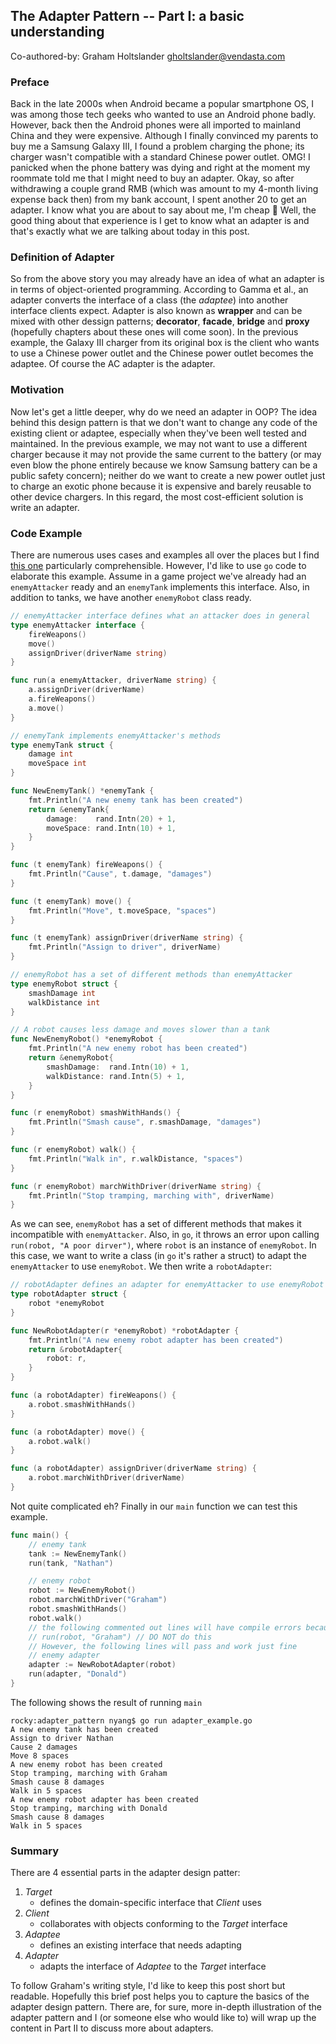 ## The Adapter Pattern -- Part I: a basic understanding

Co-authored-by: Graham Holtslander <gholtslander@vendasta.com>


### Preface

Back in the late 2000s when Android became a popular smartphone OS, I was among those tech geeks
who wanted to use an Android phone badly. However, back then the Android phones were all
imported to mainland China and they were expensive. Although I finally convinced my parents to buy me a Samsung
Galaxy III, I found a problem charging the phone; its charger wasn't compatible with a standard Chinese
power outlet. OMG! I panicked when the phone battery was dying and right at the moment my roommate told me that I might
need to buy an adapter. Okay, so after withdrawing a couple grand RMB
(which was amount to my 4-month living expense back then) from my bank account, I spent another
20 to get an adapter. I know what you are about to say about me, I'm cheap :facepalm:
Well, the good thing about that experience is I get to know what an adapter is and that's exactly what
we are talking about today in this post.


### Definition of Adapter

So from the above story you may already have an idea of what an adapter is in terms of object-oriented programming.
According to Gamma et al., an adapter converts the interface of a class (the *adaptee*) into another interface clients
expect. Adapter is also known as **wrapper** and can be mixed with other dessign patterns;
**decorator**, **facade**, **bridge** and **proxy** (hopefully chapters about these ones will come soon).
In the previous example, the Galaxy III charger from its original box is the client who wants to
use a Chinese power outlet and the Chinese power outlet becomes the adaptee.
Of course the AC adapter is the adapter.


### Motivation

Now let's get a little deeper, why do we need an adapter in OOP?
The idea behind this design pattern is that we don't want to change any code of the existing client or adaptee,
especially when they've been well tested and maintained. In the previous example, we may not want to use
a different charger because it may not provide the same current to the battery
(or may even blow the phone entirely because we know Samsung battery can be a public safety concern);
neither do we want to create
a new power outlet just to charge an exotic phone because it is expensive and barely reusable to other device chargers.
In this regard, the most cost-efficient solution is write an adapter.


### Code Example

There are numerous uses cases and examples all over the places but I find
[this one](https://www.youtube.com/watch?v=qG286LQM6BU)
particularly comprehensible. However, I'd like to use `go` code to elaborate this example.
Assume in a game project we've already had an `enemyAttacker` ready and an `enemyTank` implements
this interface. Also, in addition to tanks, we have another `enemyRobot` class ready.

```go
// enemyAttacker interface defines what an attacker does in general
type enemyAttacker interface {
	fireWeapons()
	move()
	assignDriver(driverName string)
}

func run(a enemyAttacker, driverName string) {
	a.assignDriver(driverName)
	a.fireWeapons()
	a.move()
}
```

```go
// enemyTank implements enemyAttacker's methods
type enemyTank struct {
	damage int
	moveSpace int
}

func NewEnemyTank() *enemyTank {
	fmt.Println("A new enemy tank has been created")
	return &enemyTank{
		damage:    rand.Intn(20) + 1,
		moveSpace: rand.Intn(10) + 1,
	}
}

func (t enemyTank) fireWeapons() {
	fmt.Println("Cause", t.damage, "damages")
}

func (t enemyTank) move() {
	fmt.Println("Move", t.moveSpace, "spaces")
}

func (t enemyTank) assignDriver(driverName string) {
	fmt.Println("Assign to driver", driverName)
}
```

```go
// enemyRobot has a set of different methods than enemyAttacker
type enemyRobot struct {
	smashDamage int
	walkDistance int
}

// A robot causes less damage and moves slower than a tank
func NewEnemyRobot() *enemyRobot {
	fmt.Println("A new enemy robot has been created")
	return &enemyRobot{
		smashDamage:  rand.Intn(10) + 1,
		walkDistance: rand.Intn(5) + 1,
	}
}

func (r enemyRobot) smashWithHands() {
	fmt.Println("Smash cause", r.smashDamage, "damages")
}

func (r enemyRobot) walk() {
	fmt.Println("Walk in", r.walkDistance, "spaces")
}

func (r enemyRobot) marchWithDriver(driverName string) {
	fmt.Println("Stop tramping, marching with", driverName)
}
```

As we can see, `enemyRobot` has a set of different methods that makes it incompatible with `enemyAttacker`.
Also, in `go`, it throws an error upon calling
`run(robot, "A poor dirver")`, where `robot` is an instance of `enemyRobot`. In this case,
we want to write a class (in `go` it's rather a struct) to adapt the `enemyAttacker` to use `enemyRobot`.
We then write a `robotAdapter`:

```go
// robotAdapter defines an adapter for enemyAttacker to use enemyRobot
type robotAdapter struct {
	robot *enemyRobot
}

func NewRobotAdapter(r *enemyRobot) *robotAdapter {
	fmt.Println("A new enemy robot adapter has been created")
	return &robotAdapter{
		robot: r,
	}
}

func (a robotAdapter) fireWeapons() {
	a.robot.smashWithHands()
}

func (a robotAdapter) move() {
	a.robot.walk()
}

func (a robotAdapter) assignDriver(driverName string) {
	a.robot.marchWithDriver(driverName)
}
```

Not quite complicated eh?
Finally in our `main` function we can test this example.

```go
func main() {
	// enemy tank
	tank := NewEnemyTank()
	run(tank, "Nathan")

	// enemy robot
	robot := NewEnemyRobot()
	robot.marchWithDriver("Graham")
	robot.smashWithHands()
	robot.walk()
	// the following commented out lines will have compile errors because of incompatibility
	// run(robot, "Graham") // DO NOT do this
	// However, the following lines will pass and work just fine
	// enemy adapter
	adapter := NewRobotAdapter(robot)
	run(adapter, "Donald")
}
```

The following shows the result of running `main`
```shell script
rocky:adapter_pattern nyang$ go run adapter_example.go
A new enemy tank has been created
Assign to driver Nathan
Cause 2 damages
Move 8 spaces
A new enemy robot has been created
Stop tramping, marching with Graham
Smash cause 8 damages
Walk in 5 spaces
A new enemy robot adapter has been created
Stop tramping, marching with Donald
Smash cause 8 damages
Walk in 5 spaces
```

### Summary

There are 4 essential parts in the adapter design patter:

1. *Target*
    - defines the domain-specific interface that *Client* uses
1. *Client*
    - collaborates with objects conforming to the *Target* interface
1. *Adaptee*
    - defines an existing interface that needs adapting
1. *Adapter*
    - adapts the interface of *Adaptee* to the *Target* interface

To follow Graham's writing style, I'd like to keep this post short but readable.
Hopefully this brief post helps you to capture the basics of the adapter design pattern.
There are, for sure, more in-depth illustration of the adapter pattern and I (or someone else who would like to)
will wrap up the content in Part II to discuss more about adapters.